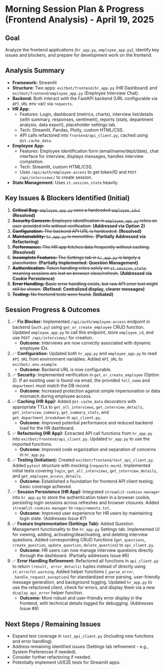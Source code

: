 # Morning Session Plan & Progress (Frontend Analysis) - April 19, 2025

## Goal

Analyze the frontend applications (`hr_app.py`, `employee_app.py`), identify key issues and blockers, and prepare for development work on the frontend.

## Analysis Summary

*   **Framework:** Streamlit
*   **Structure:** Two apps: `exitbot/frontend/hr_app.py` (HR Dashboard) and `exitbot/frontend/employee_app.py` (Employee Interview Chat).
*   **Backend:** Both interact with the FastAPI backend (URL configurable via `API_URL` env var) via `requests`.
*   **HR App:**
    *   Features: Login, dashboard (metrics, charts), interview list/details (with summary, responses, sentiment), reports (stats, department analysis, data export), placeholder settings tab.
    *   Tech: Streamlit, Pandas, Plotly, custom HTML/CSS.
    *   API calls refactored into `frontend/api_client.py`, cached using `@st.cache_data`.
*   **Employee App:**
    *   Features: Employee identification form (email/name/dept/date), chat interface for interview, displays messages, handles interview completion.
    *   Tech: Streamlit, custom HTML/CSS.
    *   Uses `/api/auth/employee-access` to get token/ID and `POST /api/interviews/` to create session.
*   **State Management:** Uses `st.session_state` heavily.

## Key Issues & Blockers Identified (Initial)

1.  ~~**Critical Bug:** `employee_app.py` uses a hardcoded `employee_id=1`~~ **(Resolved)**
2.  ~~**Security Concern:** Employee identification in `employee_app.py` relies on user-provided info without verification.~~ **(Addressed via Option 2)**
3.  ~~**Configuration:** The backend API URL is hardcoded.~~ **(Resolved)**
4.  ~~**Maintainability:** `hr_app.py` is monolithic.~~ **(Partially Addressed via Refactoring)**
5.  ~~**Performance:** The HR app fetches data frequently without caching.~~ **(Resolved)**
6.  ~~**Incomplete Features:** The Settings tab in `hr_app.py` is largely a placeholder.~~ **(Partially Implemented: Question Management)**
7.  ~~**Authentication:** Token handling relies solely on `st.session_state`, meaning sessions are lost on browser close/refresh.~~ **(Addressed via Cookie Persistence)**
8.  ~~**Error Handling:** Basic error handling exists, but raw API error text might still be shown.~~ **(Refined: Centralized display, clearer messages)**
9.  ~~**Testing:** No frontend tests were found.~~ **(Initiated)**

## Session Progress & Outcomes

1.  ✅ **Fix Blocker:** Implemented `/api/auth/employee-access` endpoint in backend (`auth.py`) using `get_or_create_employee` CRUD function. Updated `employee_app.py` to call this endpoint, store `employee_id`, and use `POST /api/interviews/` for creation.
    *   **Outcome:** Interviews are now correctly associated with dynamic employee IDs.
2.  ✅ **Configuration:** Updated both `hr_app.py` and `employee_app.py` to read `API_URL` from environment variables. Added `API_URL` to `exitbot/.env.example`.
    *   **Outcome:** Backend URL is now configurable.
3.  ✅ **Security:** Implemented verification in `get_or_create_employee` (Option 2). If an existing user is found via email, the provided `full_name` and `department` must match the DB record.
    *   **Outcome:** Increased protection against simple impersonation or data mismatch during employee access.
4.  ✅ **Caching (HR App):** Added `@st.cache_data` decorators with appropriate TTLs to `get_all_interviews`, `get_interview_details`, `get_interview_summary`, `get_summary_stats`, and `get_department_breakdown` in `api_client.py`.
    *   **Outcome:** Improved potential performance and reduced backend load for the HR dashboard.
5.  ✅ **Refactoring (HR App):** Extracted API call functions from `hr_app.py` into `exitbot/frontend/api_client.py`. Updated `hr_app.py` to use the imported functions.
    *   **Outcome:** Improved code organization and separation of concerns in `hr_app.py`.
6.  ✅ **Testing (Initiation):** Created `exitbot/frontend/test_api_client.py`. Added `pytest` structure with mocking (`requests-mock`). Implemented initial tests covering `login`, `get_all_interviews`, `get_interview_details`, and `get_employee_access_details`.
    *   **Outcome:** Established a foundation for frontend API client testing; basic coverage achieved.
7.  ✅ **Session Persistence (HR App):** Integrated `streamlit-cookies-manager` into `hr_app.py` to store the authentication token in a browser cookie, persisting login sessions across refreshes and browser closures. Added `streamlit-cookies-manager` to `requirements.txt`.
    *   **Outcome:** Improved user experience for HR users by maintaining login state. (Addresses Issue #7)
8.  ✅ **Feature Implementation (Settings Tab):** Added Question Management functionality to the `hr_app.py` Settings tab. Implemented UI for viewing, adding, activating/deactivating, and deleting interview questions. Added corresponding CRUD functions (`get_questions`, `create_question`, `update_question`, `delete_question`) to `api_client.py`.
    *   **Outcome:** HR users can now manage interview questions directly through the dashboard. (Partially addresses Issue #6)
9.  ✅ **Error Handling Refinement:** Refactored all functions in `api_client.py` to return `(result, error_details)` tuples instead of directly using `st.error`/`st.warning`. Added helper functions (`_parse_error`, `_handle_request_exception`) for standardized error parsing, user-friendly message generation, and background logging. Updated `hr_app.py` to use the refactored client, check for errors, and display them via a new `display_api_error` helper function.
    *   **Outcome:** More robust and user-friendly error display in the frontend, with technical details logged for debugging. (Addresses Issue #8)

## Next Steps / Remaining Issues

*   Expand test coverage in `test_api_client.py` (including new functions and error handling).
*   Address remaining identified issues (Settings tab refinement - e.g., System Preferences if needed).
*   Consider further refactoring if needed.
*   Potentially implement UI/E2E tests for Streamlit apps. 
